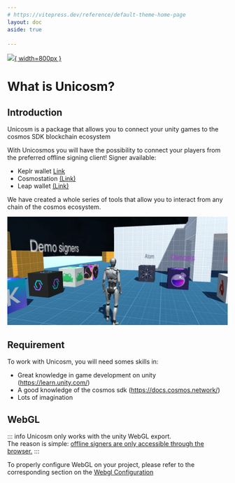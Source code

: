 ```yaml
---
# https://vitepress.dev/reference/default-theme-home-page
layout: doc
aside: true
 
---
```

 
 [![](unicosmbanner.png){ width=800px }](unicosmbanner.png)
 


What is Unicosm?
============

## Introduction

Unicosm is a package that allows you to connect your unity games to the cosmos SDK blockchain ecosystem

With Unicosmos you will have the possibility to connect your players from the preferred offline signing client!
Signer available:

  * Keplr wallet [Link](https://www.keplr.app/get)
  * Cosmostation [(Link)](https://www.cosmostation.io/products/cosmostation_extension)
  * Leap wallet [(Link)](https://www.leapwallet.io/extension) 

We have created a whole series of tools that allow you to interact from any chain of the cosmos ecosystem.

![An image](img/mainScreen.png)

## Requirement

To work with Unicosm, you will need somes skills in:

  * Great knowledge in game development on unity (https://learn.unity.com/)
  * A good knowledge of the cosmos sdk (https://docs.cosmos.network/)
  * Lots of imagination 

## WebGL
::: info
Unicosm only works with the unity WebGL export.  
The reason is simple: <ins>offline signers are only accessible through the browser.</ins>
:::

To properly configure WebGL on your project, please refer to the corresponding section on the [Webgl Configuration](/quickstart/webgl-configuration.html)
